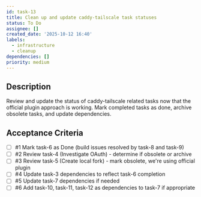 ```yaml
---
id: task-13
title: Clean up and update caddy-tailscale task statuses
status: To Do
assignee: []
created_date: '2025-10-12 16:40'
labels:
  - infrastructure
  - cleanup
dependencies: []
priority: medium
---
```


## Description

<!-- SECTION:DESCRIPTION:BEGIN -->
Review and update the status of caddy-tailscale related tasks now that the official plugin approach is working. Mark completed tasks as done, archive obsolete tasks, and update dependencies.
<!-- SECTION:DESCRIPTION:END -->

## Acceptance Criteria
<!-- AC:BEGIN -->
- [ ] #1 Mark task-6 as Done (build issues resolved by task-8 and task-9)
- [ ] #2 Review task-4 (Investigate OAuth) - determine if obsolete or archive
- [ ] #3 Review task-5 (Create local fork) - mark obsolete, we're using official plugin
- [ ] #4 Update task-3 dependencies to reflect task-6 completion
- [ ] #5 Update task-7 dependencies if needed
- [ ] #6 Add task-10, task-11, task-12 as dependencies to task-7 if appropriate
<!-- AC:END -->
